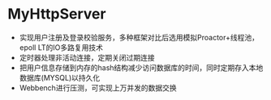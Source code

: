 # MyHttpServer
- 实现用户注册及登录校验服务，多种框架对比后选用模拟Proactor+线程池，epoll LT的IO多路复用技术
- 定时器处理非活动连接，定期关闭过期连接
- 把用户信息存储到内存的hash结构减少访问数据库的时间，同时定期存入本地数据库(MYSQL)以持久化
- Webbench进行压测，可实现上万并发的数据交换

